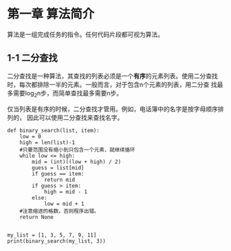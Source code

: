 # 第一章 算法简介

算法是一组完成任务的指令。任何代码片段都可视为算法。

## 1-1 二分查找

二分查找是一种算法，其查找的列表必须是一个**有序**的元素列表。使用二分查找时，每次都排除一半的元素。一般而言，对于包含n个元素的列表，用二分查
找最多需要log<sub>2</sub>n步，而简单查找最多需要n步。

仅当列表是有序的时候，二分查找才管用。例如，电话簿中的名字是按字母顺序排列的， 因此可以使用二分查找来查找名字。

```
def binary_search(list, item):
    low = 0
    high = len(list)-1
    #只要范围没有缩小到只包含一个元素，就继续循环
    while low <= high:
        mid = (int)((low + high) / 2)
        guess = list[mid]
        if guess == item:
            return mid
        if guess > item:
            high = mid - 1
        else:
            low = mid + 1
    #注意缩进的格数，否则程序出错。
    return None


my_list = [1, 3, 5, 7, 9, 11] 
print(binary_search(my_list, 3))
```
